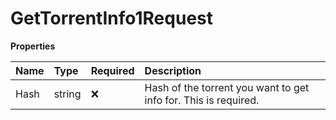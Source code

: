 # GetTorrentInfo1Request

**Properties**

| Name | Type   | Required | Description                                                     |
| :--- | :----- | :------- | :-------------------------------------------------------------- |
| Hash | string | ❌       | Hash of the torrent you want to get info for. This is required. |
